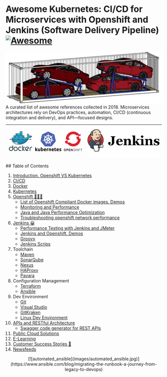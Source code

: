 # Awesome Kubernetes: CI/CD for Microservices with Openshift and Jenkins (Software Delivery Pipeline) [![Awesome](https://cdn.rawgit.com/sindresorhus/awesome/d7305f38d29fed78fa85652e3a63e154dd8e8829/media/badge.svg)](https://github.com/sindresorhus/awesome)

<img alt="Container with cars" src="images/container_with_cars.png"> 
<head>
<meta property="og:image" content="https://awesome-kubernetes.readthedocs.io/images/container_with_cars.png">
</head>
A curated list of awesome references collected in 2018.
Microservices architectures rely on DevOps practices, automation, CI/CD (continuous integration and delivery), and API—focused designs.


<center>

|[![openshift videos](images/docker_kubernetes_openshift.png)](https://www.youtube.com/user/rhopenshift)|[![jenkins videos](images/jenkins-logo.png)](https://www.youtube.com/user/CloudBeesTV)|
|:---:|:---:|

</center>
<div id="player"></div>
## Table of Contents

1. [Introduction. Openshift VS Kubernetes](introduction.md)
2. [CI/CD](cicd.md)
3. [Docker](docker.md)
4. [Kubernetes](kubernetes.md)
5. [Openshift 🌟🌟🌟](openshift.md)
    - [List of Openshift Compliant Docker images. Demos](openshift-compliant-images.md)
    - [Monitoring and Performance](monitoring.md)
    - [Java and Java Performance Optimization](java-and-java-performance-optimization.md)
    - [Troubleshooting openshift network performance](troubleshooting-openshift-network-performance.md)
6. [Jenkins 😀](jenkins.md)
    - [Performance Testing with Jenkins and JMeter](performance-testing-with-jenkins-and-jmeter.md)
    - [Jenkins and Openshift. Demos](jenkins-and-openshift.md)
    - [Groovy](groovy.md)
    - [Jenkins Scrips](../scripts/Readme.md)
7. Toolchain
    - [Maven](maven.md)
    - [SonarQube](sonarqube.md)
    - [Nexus](nexus.md)
    - [HAProxy](haproxy.md)
    - [Payara](payara.md)
8. Configuration Management
    - [Terraform](terraform.md)
    - [Ansible](ansible.md)
9. Dev Environment    
    - [Git](git.md)
    - [Visual Studio](visual-studio.md)
    - [GitKraken](gitkraken.md)
    - [Linux Dev Environment](linux-dev-env.md)
10. [APIs and RESTful Architecture](apis-and-restful-architecture.md)
    - [Swagger code generator for REST APIs](swagger-code-generator-for-rest-apis.md)
11. [Public Cloud Solutions](public-cloud-solutions.md)
12. [E-Learning](elearning.md)
13. [Customer Success Stories 🌟](customer.md)
14. [Newsfeeds](newsfeeds.md)

<!-- El fin de la memoria? Documental 
<center>
    
<div class="container">
<iframe src="https://www.youtube.com/embed/tentcmxz3Bo?start=633&end=654" frameborder="0" allowfullscreen class="video"></iframe>	
</div>
</br>
-->
<center>
[![automated_ansible](images/automated_ansible.jpg)](https://www.ansible.com/blog/migrating-the-runbook-a-journey-from-legacy-to-devops)
</center>

